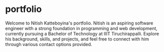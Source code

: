 # portfolio
Welcome to Nitish Katteboyina's portfolio. Nitish is an aspiring software engineer with a strong foundation in programming and web development, currently pursuing a Bachelor of Technology at IIIT Tiruchirappalli. Explore his background, skills, and projects, and feel free to connect with him through various contact options provided.
